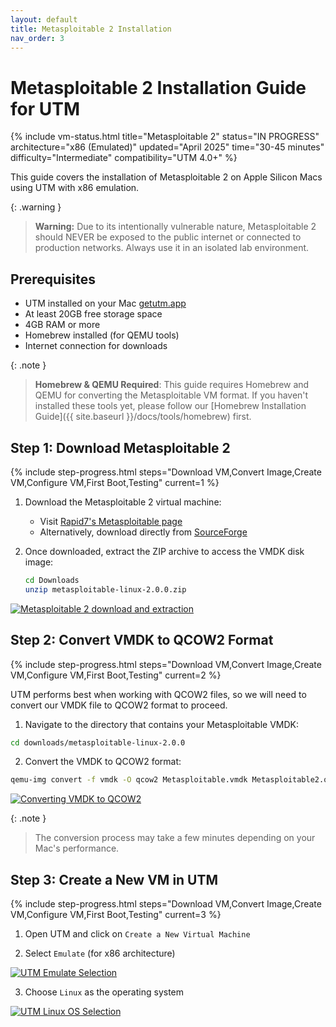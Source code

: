 ```yaml
---
layout: default
title: Metasploitable 2 Installation
nav_order: 3
---
```


# Metasploitable 2 Installation Guide for UTM

{% include vm-status.html 
   title="Metasploitable 2"
   status="IN PROGRESS"
   architecture="x86 (Emulated)"
   updated="April 2025"
   time="30-45 minutes"
   difficulty="Intermediate"
   compatibility="UTM 4.0+" %}

This guide covers the installation of Metasploitable 2 on Apple Silicon Macs using UTM with x86 emulation.

{: .warning }
> **Warning:** Due to its intentionally vulnerable nature, Metasploitable 2 should NEVER be exposed to the public internet or connected to production networks. Always use it in an isolated lab environment.

## Prerequisites

- UTM installed on your Mac [getutm.app](https://mac.getutm.app/)
- At least 20GB free storage space
- 4GB RAM or more
- Homebrew installed (for QEMU tools)
- Internet connection for downloads

{: .note }
> **Homebrew & QEMU Required**: This guide requires Homebrew and QEMU for converting the Metasploitable VM format. If you haven't installed these tools yet, please follow our [Homebrew Installation Guide]({{ site.baseurl }}/docs/tools/homebrew) first.

## Step 1: Download Metasploitable 2

{% include step-progress.html 
   steps="Download VM,Convert Image,Create VM,Configure VM,First Boot,Testing" 
   current=1 %}

1. Download the Metasploitable 2 virtual machine:
   - Visit [Rapid7's Metasploitable page](https://www.rapid7.com/products/metasploit/metasploitable/)
   - Alternatively, download directly from [SourceForge](https://sourceforge.net/projects/metasploitable/)

2. Once downloaded, extract the ZIP archive to access the VMDK disk image:
   ```bash
   cd Downloads
   unzip metasploitable-linux-2.0.0.zip
   ```

<div class="image-container">
  <a href="/UDMCyberSecurity-Labs-MacBookCompatibility/assets/images/metasploitable/MS-1.png" target="_blank">
    <img src="/UDMCyberSecurity-Labs-MacBookCompatibility/assets/images/metasploitable/MS-1.png" alt="Metasploitable 2 download and extraction" class="clickable-image">
  </a>
</div>

## Step 2: Convert VMDK to QCOW2 Format

{% include step-progress.html 
   steps="Download VM,Convert Image,Create VM,Configure VM,First Boot,Testing" 
   current=2 %}

UTM performs best when working with QCOW2 files, so we will need to convert our VMDK file to QCOW2 format to proceed.

1. Navigate to the directory that contains your Metasploitable VMDK:
```bash
cd downloads/metasploitable-linux-2.0.0
```

2. Convert the VMDK to QCOW2 format:
```bash
qemu-img convert -f vmdk -O qcow2 Metasploitable.vmdk Metasploitable2.qcow2
```
<div class="image-container">
  <a href="/UDMCyberSecurity-Labs-MacBookCompatibility/assets/images/metasploitable/MS-2.png" target="_blank">
    <img src="/UDMCyberSecurity-Labs-MacBookCompatibility/assets/images/metasploitable/MS-2.png" alt="Converting VMDK to QCOW2" class="clickable-image">
  </a>
</div>

{: .note }
> The conversion process may take a few minutes depending on your Mac's performance.

## Step 3: Create a New VM in UTM

{% include step-progress.html 
   steps="Download VM,Convert Image,Create VM,Configure VM,First Boot,Testing" 
   current=3 %}
   
1. Open UTM and click on `Create a New Virtual Machine`

2. Select `Emulate` (for x86 architecture)

<div class="image-container">
  <a href="/UDMCyberSecurity-Labs-MacBookCompatibility/assets/images/metasploitable/MS-3.png" target="_blank">
    <img src="/UDMCyberSecurity-Labs-MacBookCompatibility/assets/images/metasploitable/MS-3.png" alt="UTM Emulate Selection" class="clickable-image">
  </a>
</div>

3. Choose `Linux` as the operating system

<div class="image-container">
  <a href="/UDMCyberSecurity-Labs-MacBookCompatibility/assets/images/metasploitable/MS-4.png" target="_blank">
    <img src="/UDMCyberSecurity-Labs-MacBookCompatibility/assets/images/metasploitable/MS-4.png" alt="UTM Linux OS Selection" class="clickable-image">
  </a>
</div>
